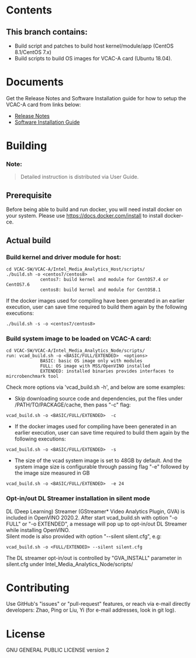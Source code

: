 # Contents
## This branch contains:
- Build script and patches to build host kernel/module/app (CentOS 8.1/CentOS 7.x)
- Build scripts to build OS images for VCAC-A card (Ubuntu 18.04).

# Documents
Get the Release Notes and Software Installation guide for how to setup the VCAC-A card from links below:
- [Release Notes](https://github.com/OpenVisualCloud/VCAC-SW-Analytics/blob/release/VCAC-A/R5/VCAC-A/Documents/VCAC-Analytics-releasenotes-rev5-0.pdf) 
- [Software Installation Guide](https://github.com/OpenVisualCloud/VCAC-SW-Analytics/blob/release/VCAC-A/R5/VCAC-A/Documents/VCAC-Analytics-software-installation-guide-rev5-0.pdf)

# Building
### Note: 
> Detailed instruction is distributed via User Guide.

## Prerequisite
Before being able to build and run docker, you will need install docker on your system. Please use https://docs.docker.com/install  to install docker-ce.

## Actual build
### Build kernel and driver module for host:   
```
cd VCAC-SW/VCAC-A/Intel_Media_Analytics_Host/scripts/
./build.sh -o <centos7/centos8>
	         centos7: build kernel and module for CentOS7.4 or CentOS7.6
	         centos8: build kernel and module for CentOS8.1
```

If the docker images used for compiling have been generated in an earlier execution, user can save time required to build them again by the following executions:
```
./build.sh -s -o <centos7/centos8>
```
	
### Build system image to be loaded on VCAC-A card:
```
cd VCAC-SW/VCAC-A/Intel_Media_Analytics_Node/scripts/
run: vcad_build.sh -o <BASIC/FULL/EXTENDED>  <options>
	         BASIC: basic OS image only with modules
	         FULL: OS image with MSS/OpenVINO installed
	         EXTENDED: installed binaries provides interfaces to mircrobenchmark tool
```
	
Check more options via 'vcad_build.sh -h', and below are some examples:

- Skip downloading source code and dependencies, put the files under /PATH/TO/PACKAGE/cache, then pass "-c" flag:
```
vcad_build.sh -o <BASIC/FULL/EXTENDED>  -c
```

- If the docker images used for compiling have been generated in an earlier execution, user can save time required to build them again by the following executions:
```
vcad_build.sh -o <BASIC/FULL/EXTENDED>  -s
```

- The size of the vcad system image is set to 48GB by default. And the system image size is configurable through passing flag "-e" followed by the image size measured in GB
```
vcad_build.sh -o <BASIC/FULL/EXTENDED>  -e 24
```

### Opt-in/out DL Streamer installation in silent mode
DL (Deep Learning) Streamer (GStreamer* Video Analytics Plugin, GVA) is included in OpenVINO 2020.2. After start vcad_build.sh with option "-o FULL" or "-o EXTENDED", a message will pop up to opt-in/out DL Streamer while installing OpenVINO.   
Silent mode is also provided with option "--silent silent.cfg", e.g:
```
vcad_build.sh -o <FULL/EXTENDED> --silent silent.cfg
``` 
The DL streamer opt-in/out is controlled by "GVA_INSTALL" parameter in silent.cfg under Intel_Media_Analytics_Node/scripts/
 
# Contributing
Use GitHub's "issues" or "pull-request" features, or reach via e-mail directly developers: Zhao, Ping or Liu, Yi (for e-mail addresses, look in git log). 
# License
GNU GENERAL PUBLIC LICENSE version 2
